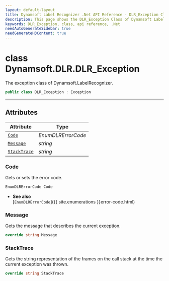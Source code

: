 ```yaml
---
layout: default-layout
title: Dynamsoft Label Recognizer .Net API Reference - DLR_Exception Class
description: This page shows the DLR_Exception Class of Dynamsoft Label Recognizer for .Net SDK.
keywords: DLR_Exception, class, api reference, .Net
needAutoGenerateSidebar: true
needGenerateH3Content: true
---
```



# class Dynamsoft.DLR.DLR_Exception
The exception class of Dynamsoft.LabelRecognizer.

```csharp
public class DLR_Exception : Exception
```  

---

## Attributes
  
| Attribute | Type |
|---------- | ----------- | 
| [`Code`](#code) | *EnumDLRErrorCode* |
| [`Message`](#message) | *string* | 
| [`StackTrace`](#stacktrace) | *string* |
  
  
### Code
Gets or sets the error code. 

```csharp
EnumDLRErrorCode Code
```  
- **See also**  
    [`EnumDLRErrorCode`]({{ site.enumerations }}error-code.html)    

### Message
Gets the message that describes the current exception. 

```csharp
override string Message
```  

### StackTrace
Gets the string representation of the frames on the call stack at the time the current exception was thrown. 

```csharp
override string StackTrace
```  

